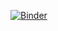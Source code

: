 [![Binder](https://mybinder.org/badge_logo.svg)](https://mybinder.org/v2/gh/mark-bell-tna/I-CeM-workshop-2022/HEAD)
